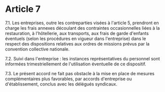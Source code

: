 # Article 7

  
 7.1. Les entreprises, outre les contreparties visées à l'article 5, prendront en charge les frais annexes découlant des contraintes occasionnelles liées à la restauration, à l'hôtellerie, aux transports, aux frais de garde d'enfants éventuels (selon les procédures en vigueur dans l'entreprise) dans le respect des dispositions relatives aux ordres de missions prévus par la convention collective nationale.  
  
 7.2. Suivi dans l'entreprise : les instances représentatives du personnel sont informées trimestriellement de l'utilisation éventuelle de ce dispositif.  
  
 7.3. Le présent accord ne fait pas obstacle à la mise en place de mesures complémentaires plus favorables, par accords d'entreprise ou d'établissement, conclus avec les délégués syndicaux.  
